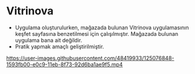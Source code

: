 # Vitrinova
* Uygulama oluşturulurken, mağazada bulunan Vitrinova uygulamasının keşfet sayfasına benzetilmesi için çalışılmıştır. Mağazada bulunan uygulama bana ait değildir. 
* Pratik yapmak amaçlı geliştirilmiştir.



https://user-images.githubusercontent.com/48419933/125076848-1593fb00-e0c9-11eb-8f73-92d6ba1ae9f5.mp4

